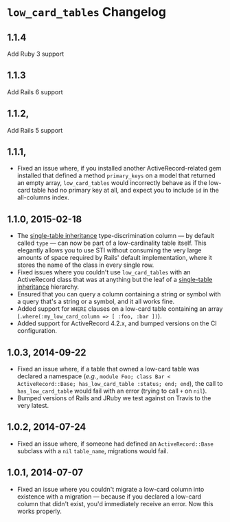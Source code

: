 # `low_card_tables` Changelog

## 1.1.4

Add Ruby 3 support

## 1.1.3

Add Rails 6 support

## 1.1.2,

Add Rails 5 support


## 1.1.1,

* Fixed an issue where, if you installed another ActiveRecord-related gem installed that defined a method `primary_keys` on a model that returned an empty array, `low_card_tables` would incorrectly behave as if the low-card table had no primary key at all, and expect you to include `id` in the all-columns index.

## 1.1.0, 2015-02-18

* The [single-table inheritance](http://api.rubyonrails.org/classes/ActiveRecord/Base.html#label-Single+table+inheritance) type-discrimination column &mdash; by default called `type` &mdash; can now be part of a low-cardinality table itself. This elegantly allows you to use STI without consuming the very large amounts of space required by Rails' default implementation, where it stores the name of the class in every single row.
* Fixed issues where you couldn't use `low_card_tables` with an ActiveRecord class that was at anything but the leaf of a [single-table inheritance](http://api.rubyonrails.org/classes/ActiveRecord/Base.html#label-Single+table+inheritance) hierarchy.
* Ensured that you can query a column containing a string or symbol with a query that's a string or a symbol, and it all works fine.
* Added support for `WHERE` clauses on a low-card table containing an array (`.where(:my_low_card_column => [ :foo, :bar ])`).
* Added support for ActiveRecord 4.2.x, and bumped versions on the CI configuration.

## 1.0.3, 2014-09-22

* Fixed an issue where, if a table that owned a low-card table was declared a namespace (_e.g._, `module Foo; class Bar < ActiveRecord::Base; has_low_card_table :status; end; end`), the call to `has_low_card_table` would fail with an error (trying to call `+` on `nil`).
* Bumped versions of Rails and JRuby we test against on Travis to the very latest.

## 1.0.2, 2014-07-24

* Fixed an issue where, if someone had defined an `ActiveRecord::Base` subclass with a `nil` `table_name`, migrations
would fail.

## 1.0.1, 2014-07-07

* Fixed an issue where you couldn't migrate a low-card column into existence with a migration &mdash; because if you
declared a low-card column that didn't exist, you'd immediately receive an error. Now this works properly.
